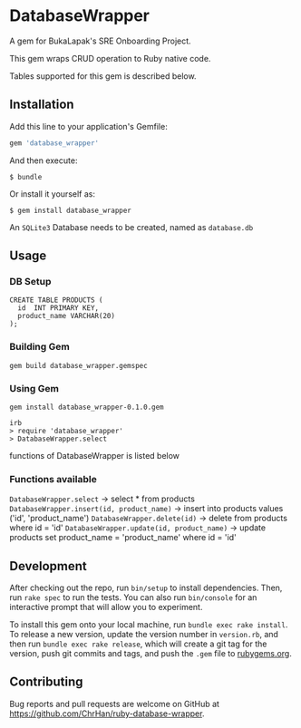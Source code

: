 # DatabaseWrapper

A gem for BukaLapak's SRE Onboarding Project.

This gem wraps CRUD operation to Ruby native code.

Tables supported for this gem is described below.

## Installation

Add this line to your application's Gemfile:

```ruby
gem 'database_wrapper'
```

And then execute:

    $ bundle

Or install it yourself as:

    $ gem install database_wrapper

An `SQLite3` Database needs to be created, named as `database.db` 

## Usage

### DB Setup

    CREATE TABLE PRODUCTS (
      id  INT PRIMARY KEY,
      product_name VARCHAR(20)
    );

### Building Gem

    gem build database_wrapper.gemspec

### Using Gem

    gem install database_wrapper-0.1.0.gem

    irb
    > require 'database_wrapper'
    > DatabaseWrapper.select

functions of DatabaseWrapper is listed below

### Functions available

`DatabaseWrapper.select` -> select * from products
`DatabaseWrapper.insert(id, product_name)` -> insert into products values ('id', 'product_name')
`DatabaseWrapper.delete(id)` -> delete from products where id = 'id'
`DatabaseWrapper.update(id, product_name)` -> update products set product_name = 'product_name' where id = 'id'

## Development

After checking out the repo, run `bin/setup` to install dependencies. Then, run `rake spec` to run the tests. You can also run `bin/console` for an interactive prompt that will allow you to experiment.

To install this gem onto your local machine, run `bundle exec rake install`. To release a new version, update the version number in `version.rb`, and then run `bundle exec rake release`, which will create a git tag for the version, push git commits and tags, and push the `.gem` file to [rubygems.org](https://rubygems.org).

## Contributing

Bug reports and pull requests are welcome on GitHub at https://github.com/ChrHan/ruby-database-wrapper.
